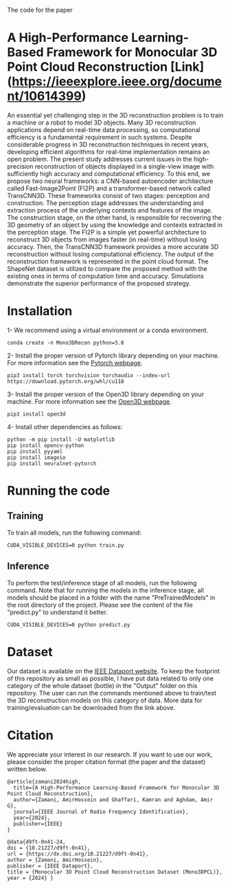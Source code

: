 The code for the paper
# A High-Performance Learning-Based Framework for Monocular 3D Point Cloud Reconstruction [Link] (https://ieeexplore.ieee.org/document/10614399)
An essential yet challenging step in the 3D reconstruction problem is to train a machine or a robot to model 3D objects. Many 3D reconstruction applications depend on real-time data processing, so computational efficiency is a fundamental requirement in such systems. Despite considerable progress in 3D reconstruction techniques in recent years, developing efficient algorithms for real-time implementation remains an open problem. The present study addresses current issues in the high-precision reconstruction of objects displayed in a single-view image with sufficiently high accuracy and computational efficiency. To this end, we propose two neural frameworks: a CNN-based autoencoder architecture called Fast-Image2Point (FI2P) and a transformer-based network called TransCNN3D. These frameworks consist of two stages: perception and construction. The perception stage addresses the understanding and extraction process of the underlying contexts and features of the image. The construction stage, on the other hand, is responsible for recovering the 3D geometry of an object by using the knowledge and contexts extracted in the perception stage. The FI2P is a simple yet powerful architecture to reconstruct 3D objects from images faster (in real-time) without losing accuracy. Then, the TransCNN3D framework provides a more accurate 3D reconstruction without losing computational efficiency.  The output of the reconstruction framework is represented in the point cloud format. The ShapeNet dataset is utilized to compare the proposed method with the existing ones in terms of computation time and accuracy. Simulations demonstrate the superior performance of the proposed strategy.

# Installation
1- We recommend using a virtual environment or a conda environment.
```
conda create -n Mono3DRecon python=3.8
```

2- Install the proper version of Pytorch library depending on your machine. For more information see the [Pytorch webpage](https://pytorch.org).
```
pip3 install torch torchvision torchaudio --index-url https://download.pytorch.org/whl/cu118
```

3- Install the proper version of the Open3D library depending on your machine. For more information see the [Open3D webpage](https://www.open3d.org/docs/release/getting_started.html).
```
pip3 install open3d
```

4- Install other dependencies as follows:
```
python -m pip install -U matplotlib
pip install opencv-python
pip install pyyaml
pip install imageio
pip install neuralnet-pytorch
```

# Running the code
## Training 
To train all models, run the following command:

```
CUDA_VISIBLE_DEVICES=0 python train.py
```

## Inference
To perform the test/inference stage of all models, run the following command. Note that for running the models in the inference stage, all models should be placed in a folder with the name "PreTrainedModels" in the root directory of the project. Please see the content of the file "predict.py" to understand it better. 
```
CUDA_VISIBLE_DEVICES=0 python predict.py
```

# Dataset
Our dataset is available on the [IEEE Dataport website](https://dx.doi.org/10.21227/d9ft-0n41). To keep the footprint of this repository as small as possible, I have put data related to only one category of the whole dataset (bottle) in the "Output" folder on this repository. The user can run the commands mentioned above to train/test the 3D reconstruction models on this category of data. More data for training/evaluation can be downloaded from the link above. 

# Citation
We appreciate your interest in our research. If you want to use our work, please consider the proper citation format (the paper and the dataset) written below.
```
@article{zamani2024high,
  title={A High-Performance Learning-Based Framework for Monocular 3D Point Cloud Reconstruction},
  author={Zamani, AmirHossein and Ghaffari, Kamran and Aghdam, Amir G},
  journal={IEEE Journal of Radio Frequency Identification},
  year={2024},
  publisher={IEEE}
}

@data{d9ft-0n41-24,
doi = {10.21227/d9ft-0n41},
url = {https://dx.doi.org/10.21227/d9ft-0n41},
author = {Zamani, AmirHossein},
publisher = {IEEE Dataport},
title = {Monocular 3D Point Cloud Reconstruction Dataset (Mono3DPCL)},
year = {2024} }
```
